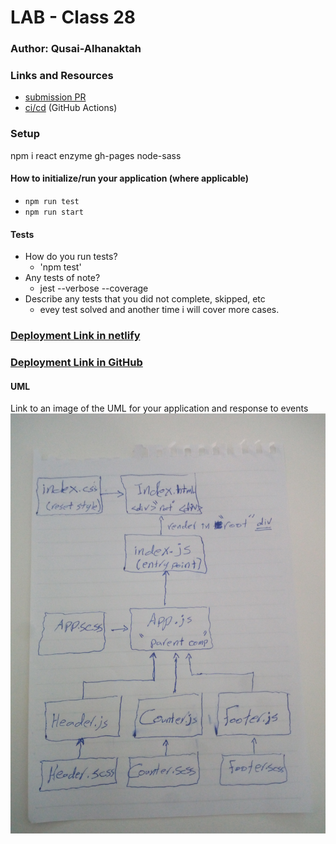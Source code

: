# LAB - Class 28

### Author: Qusai-Alhanaktah

### Links and Resources

- [submission PR](https://github.com/401-advanced-javascript-qusaiAlhanaktah/lab-28/pull/1)
- [ci/cd](https://github.com/401-advanced-javascript-qusaiAlhanaktah/lab-28/actions) (GitHub Actions)

### Setup
npm i react enzyme gh-pages node-sass

#### How to initialize/run your application (where applicable)

- `npm run test`
- `npm run start`

#### Tests

- How do you run tests?
     - 'npm test'
- Any tests of note?
     - jest --verbose --coverage
- Describe any tests that you did not complete, skipped, etc
     - evey test solved and another time i will cover more cases.

### [Deployment Link in netlify]()

### [Deployment Link in GitHub](https://401-advanced-javascript-qusaialhanaktah.github.io/lab-28/)

#### UML
Link to an image of the UML for your application and response to events
![White-Board](assets/IMG_20200225_120237.jpg)
